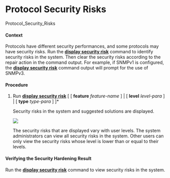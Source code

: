 Protocol Security Risks
=======================

Protocol_Security_Risks

#### Context

Protocols have different security performances, and some protocols may have security risks. Run the [**display security risk**](cmdqueryname=display+security+risk) command to identify security risks in the system. Then clear the security risks according to the repair action in the command output. For example, if SNMPv1 is configured, the [**display security risk**](cmdqueryname=display+security+risk) command output will prompt for the use of SNMPv3.


#### Procedure

1. Run [**display security risk**](cmdqueryname=display+security+risk) [ [ **feature** *feature-name* ] | [ **level** *level-para* ] | [ **type** *type-para* ] ]\*
   
   
   
   Security risks in the system and suggested solutions are displayed.
   
   
   
   ![](../../../../public_sys-resources/note_3.0-en-us.png) 
   
   The security risks that are displayed vary with user levels. The system administrators can view all security risks in the system. Other users can only view the security risks whose level is lower than or equal to their levels.

#### Verifying the Security Hardening Result

Run the [**display security risk**](cmdqueryname=display+security+risk) command to view security risks in the system.